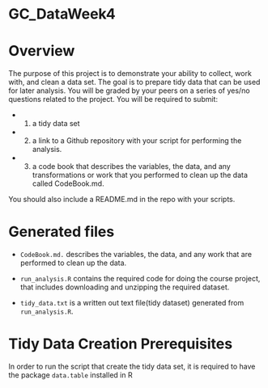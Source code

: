 # GC_DataWeek4

# Overview
The purpose of this project is to demonstrate your ability to collect, work with, and clean a data set. The goal is to prepare tidy data that can be used for later analysis. You will be graded by your peers on a series of yes/no questions related to the project. You will be required to submit:

- 1) a tidy data set
- 2) a link to a Github repository with your script for performing the analysis.
- 3) a code book that describes the variables, the data, and any transformations or work that you performed to clean up the data called CodeBook.md.

You should also include a README.md in the repo with your scripts.


# Generated files
- `CodeBook.md.` describes the variables, the data, and any work that are performed to clean up the data.

- `run_analysis.R` contains the required code for doing the course project, that includes downloading and unzipping the required dataset.

- `tidy_data.txt` is a written out text file(tidy dataset) generated from `run_analysis.R`.


# Tidy Data Creation Prerequisites
In order to run the script that create the tidy data set, it is required to have the package `data.table` installed in R



